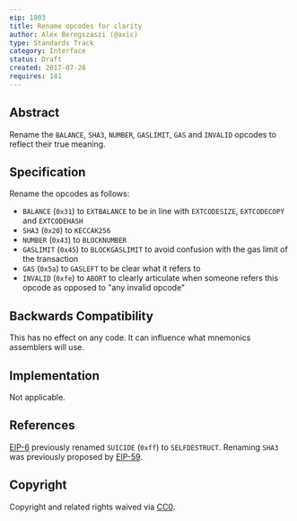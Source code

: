 ```yaml
---
eip: 1803
title: Rename opcodes for clarity
author: Alex Beregszaszi (@axic)
type: Standards Track
category: Interface
status: Draft
created: 2017-07-28
requires: 141
---
```


## Abstract

Rename the `BALANCE`, `SHA3`, `NUMBER`, `GASLIMIT`, `GAS` and `INVALID` opcodes to reflect their true meaning.

## Specification

Rename the opcodes as follows:
- `BALANCE` (`0x31`) to `EXTBALANCE` to be in line with `EXTCODESIZE`, `EXTCODECOPY` and `EXTCODEHASH`
- `SHA3` (`0x20`) to `KECCAK256`
- `NUMBER` (`0x43`) to `BLOCKNUMBER`
- `GASLIMIT` (`0x45`) to `BLOCKGASLIMIT` to avoid confusion with the gas limit of the transaction
- `GAS` (`0x5a`) to `GASLEFT` to be clear what it refers to
- `INVALID` (`0xfe`) to `ABORT` to clearly articulate when someone refers this opcode as opposed to "any invalid opcode"

## Backwards Compatibility

This has no effect on any code. It can influence what mnemonics assemblers will use.

## Implementation

Not applicable.

## References

[EIP-6](https://eips.ethereum.org/EIPS/eip-6) previously renamed `SUICIDE` (`0xff`) to `SELFDESTRUCT`.
Renaming `SHA3` was previously proposed by [EIP-59](https://github.com/ethereum/EIPs/issues/59).

## Copyright

Copyright and related rights waived via [CC0](https://creativecommons.org/publicdomain/zero/1.0/).
